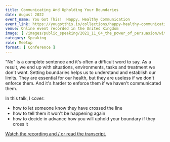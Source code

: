```yaml
---
title: Communicating And Upholding Your Boundaries
date: August 2022
event_name: You Got This!  Happy, Healthy Communication
event_link: https://yougotthis.io/collections/happy-healthy-communication/
venue: Online event recorded in the United Kingdom
image: [ /images/public_speaking/2021_11_04_the_power_of_persuasion/wit_notts_the_power_of_persuasion_speaker_card.jpg ]
category: Speaking
role: Meetup
format: [ Conference ]
---
```


"No" is a complete sentence and it's often a difficult word to say.  As a result, we end up with situations, environments, tasks and treatment we don't want.  Setting boundaries helps us to understand and establish our limits.  They are essential for our health, but they are useless if we don't enforce them.  And it's harder to enforce them if we haven't communicated them.

In this talk, I cover:

- how to let someone know they have crossed the line
- how to tell them it won't be happening again
- how to decide in advance how you will uphold your boundary if they cross it

[Watch the recording and / or read the transcript.](https://yougotthis.io/library/communicating-and-upholding-boundaries)
